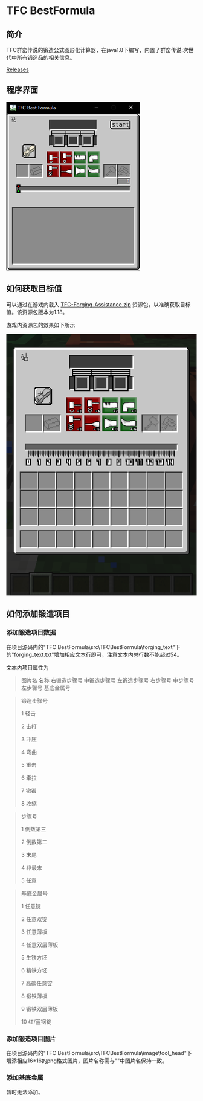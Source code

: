 # TFC BestFormula

## 简介

TFC群峦传说的锻造公式图形化计算器，在java1.8下编写，内置了群峦传说:次世代中所有锻造品的相关信息。

[Releases](https://github.com/EnableAria/TFC-BestFormula/releases)

## 程序界面

![](/img/main.png "主程序")

## 如何获取目标值

可以通过在游戏内载入&nbsp;[TFC-Forging-Assistance.zip](https://github.com/EnableAria/TFC-BestFormula/releases)&nbsp;资源包，以准确获取目标值。该资源包版本为1.18。

游戏内资源包的效果如下所示

![](/img/game.png "资源包界面")

## 如何添加锻造项目

### 添加锻造项目数据

在项目源码内的"TFC&nbsp;BestFormula\src\TFCBestFormula\forging_text"下的"forging_text.txt"增加相应文本行即可，注意文本内总行数不能超过54。

文本内项目属性为

>图片名 名称 右锻造步骤号 中锻造步骤号 左锻造步骤号 右步骤号 中步骤号 左步骤号 基底金属号

>锻造步骤号
>
>1 轻击
>
>2 击打
>
>3 冲压
>
>4 弯曲
>
>5 重击
>
>6 牵拉
>
>7 镦锻
>
>8 收缩

>步骤号
>
>1 倒数第三
>
>2 倒数第二
>
>3 末尾
>
>4 非最末
>
>5 任意

>基底金属号
>
>1 任意锭
>
>2 任意双锭
>
>3 任意薄板
>
>4 任意双层薄板
>
>5 生铁方坯
>
>6 精铁方坯
>
>7 高碳任意锭
>
>8 锻铁薄板
>
>9 锻铁双层薄板
>
>10 红/蓝钢锭

### 添加锻造项目图片

在项目源码内的"TFC&nbsp;BestFormula\src\TFCBestFormula\image\tool_head"下增添相应16*16的png格式图片，图片名称需与""中图片名保持一致。

### 添加基底金属

暂时无法添加。